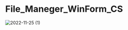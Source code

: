 # File_Maneger_WinForm_CS
![2022-11-25 (1)](https://user-images.githubusercontent.com/102482033/204040048-cfe0f197-6cbd-4ed7-9049-87ea567a3595.png)
